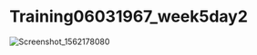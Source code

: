 # Training06031967_week5day2
![Screenshot_1562178080](https://user-images.githubusercontent.com/51375497/60615768-e5a91300-9d9d-11e9-86f5-193e9d5731a4.png)
